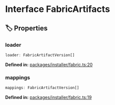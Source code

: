 # Interface FabricArtifacts

## 🏷️ Properties

### loader

```ts
loader: FabricArtifactVersion[]
```
<p style="font-size: 14px; color: var(--vp-c-text-2)">
<strong>Defined in:</strong> <a href="https://github.com/voxelum/minecraft-launcher-core-node/blob/master/packages/installer/fabric.ts#L20" target="_blank" rel="noreferrer">packages/installer/fabric.ts:20</a>
</p>


### mappings

```ts
mappings: FabricArtifactVersion[]
```
<p style="font-size: 14px; color: var(--vp-c-text-2)">
<strong>Defined in:</strong> <a href="https://github.com/voxelum/minecraft-launcher-core-node/blob/master/packages/installer/fabric.ts#L19" target="_blank" rel="noreferrer">packages/installer/fabric.ts:19</a>
</p>



